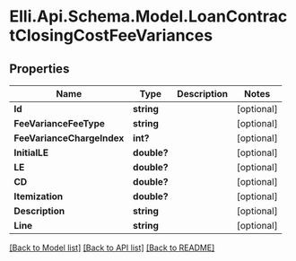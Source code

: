# Elli.Api.Schema.Model.LoanContractClosingCostFeeVariances
## Properties

Name | Type | Description | Notes
------------ | ------------- | ------------- | -------------
**Id** | **string** |  | [optional] 
**FeeVarianceFeeType** | **string** |  | [optional] 
**FeeVarianceChargeIndex** | **int?** |  | [optional] 
**InitialLE** | **double?** |  | [optional] 
**LE** | **double?** |  | [optional] 
**CD** | **double?** |  | [optional] 
**Itemization** | **double?** |  | [optional] 
**Description** | **string** |  | [optional] 
**Line** | **string** |  | [optional] 

[[Back to Model list]](../README.md#documentation-for-models) [[Back to API list]](../README.md#documentation-for-api-endpoints) [[Back to README]](../README.md)

